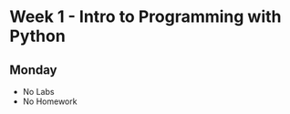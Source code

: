 # Week 1 - Intro to Programming with Python

## Monday
- No Labs
- No Homework

<!-- ## Tuesday

## Wednesday

## Thursday

## Friday -->

